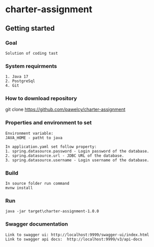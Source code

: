 # charter-assignment

## Getting started

### Goal

	Solution of coding tast

### System requirments
    1. Java 17
    2. PostgreSql
	4. Git
	
### How to download repository

git clone https://github.com/pawelcy/charter-assignment
	
### Properties and environment to set 
	Environment variable:
	JAVA_HOME - patht to java

	In application.yaml set follow property:
    1. spring.datasource.password - Login password of the database.
    2. spring.datasource.url - JDBC URL of the database.
    3. spring.datasource.username - Login username of the database.
	
### Build

	In source folder run command
	mvnw install
	
### Run

	java -jar target\charter-assignment-1.0.0
	
### Swagger documentation

	Link to swagger ui: http://localhost:9999/swagger-ui/index.html
	Link to swagger api docs:  http://localhost:9999/v3/api-docs
